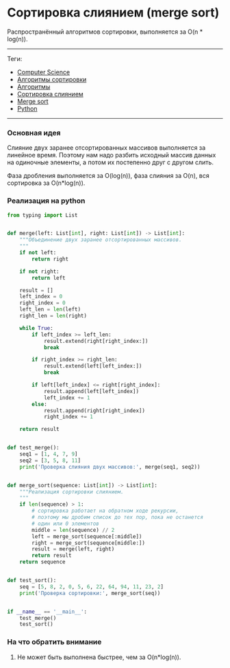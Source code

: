 # Сортировка слиянием (merge sort)

Распространённый алгоритмов сортировки, выполняется за O(n * log(n)).

---

Теги:

- [Computer Science](../../_tags/computer%20science.md)
- [Алгоритмы сортировки](../../_tags/алгоритмы%20сортировки.md)
- [Алгоритмы](../../_tags/алгоритмы.md)
- [Сортировка слиянием](../../_tags/сортировка%20слиянием.md)
- [Merge sort](../../_tags/merge%20sort.md)
- [Python](../../_tags/python.md)

---

### Основная идея

Слияние двух заранее отсортированных массивов выполняется за линейное время.
Поэтому нам надо разбить исходный массив данных на одиночные элементы, а потом
их постепенно друг с другом слить.

Фаза дробления выполняется за O(log(n)), фаза слияния за O(n), вся сортировка
за O(n*log(n)).

### Реализация на python

```python
from typing import List


def merge(left: List[int], right: List[int]) -> List[int]:
    """Объединение двух заранее отсортированных массивов.
    """
    if not left:
        return right

    if not right:
        return left

    result = []
    left_index = 0
    right_index = 0
    left_len = len(left)
    right_len = len(right)

    while True:
        if left_index >= left_len:
            result.extend(right[right_index:])
            break

        if right_index >= right_len:
            result.extend(left[left_index:])
            break

        if left[left_index] <= right[right_index]:
            result.append(left[left_index])
            left_index += 1
        else:
            result.append(right[right_index])
            right_index += 1

    return result


def test_merge():
    seq1 = [1, 4, 7, 9]
    seq2 = [3, 5, 8, 11]
    print('Проверка слияния двух массивов:', merge(seq1, seq2))


def merge_sort(sequence: List[int]) -> List[int]:
    """Реализация сортировки слиянием.
    """
    if len(sequence) > 1:
        # сортировка работает на обратном ходе рекурсии,
        # поэтому мы дробим список до тех пор, пока не останется 
        # один или 0 элементов
        middle = len(sequence) // 2
        left = merge_sort(sequence[:middle])
        right = merge_sort(sequence[middle:])
        result = merge(left, right)
        return result
    return sequence


def test_sort():
    seq = [5, 8, 2, 0, 5, 6, 22, 64, 94, 11, 23, 2]
    print('Проверка сортировки:', merge_sort(seq))


if __name__ == '__main__':
    test_merge()
    test_sort()
```

### На что обратить внимание

1. Не может быть выполнена быстрее, чем за O(n*log(n)).
